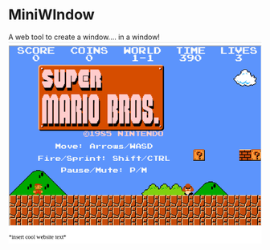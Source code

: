 # MiniWIndow
A web tool to create a window.... in a window!
![image](showcase.png "MiniWindow Showcase")
